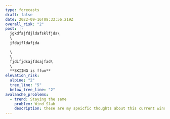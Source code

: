 ```yaml
---
type: forecasts
draft: false
date: 2022-09-16T08:33:56.219Z
overall_risk: "2"
post: |-
  j﻿gkdfajfdjldafsklfjda\
  \
  j﻿fdajfldafjda

  \
  \
  f﻿jdifjdsajfdsajfad\
  \
  **S﻿KIING is ffun**
elevation_risk:
  alpine: "2"
  tree_line: "5"
  below_tree_line: "2"
avalanche_problems:
  - trend: Staying the same
    problem: Wind Slab
    description: these are my speicfic thoughts about this current wind slab
---
```

